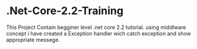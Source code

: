 # .Net-Core-2.2-Training
This Project Contain begginer level .net core 2.2 tutorial.
using middlware concept i have created a Exception handler wich catch exception and show appropriate messege.
